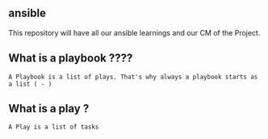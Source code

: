 ## ansible

This repository will have all our ansible learnings and our CM of the Project.

## What is a playbook ????
```
A Playbook is a list of plays. That's why always a playbook starts as a list ( - )
```

## What is a play ?
```
A Play is a list of tasks
```

